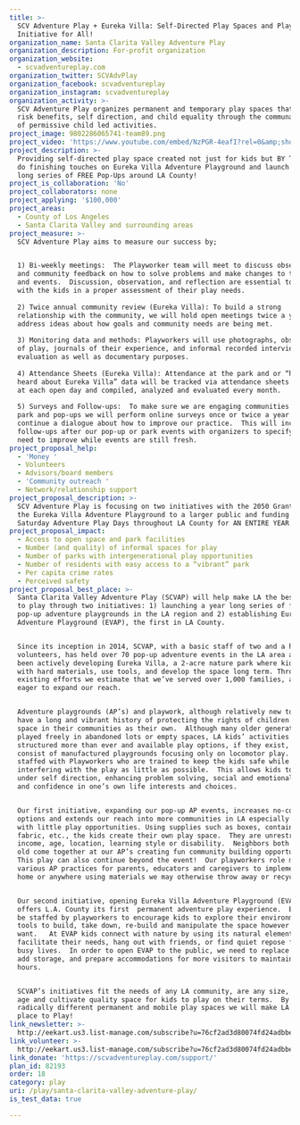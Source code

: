 ```yaml
---
title: >-
  SCV Adventure Play + Eureka Villa: Self-Directed Play Spaces and Playwork
  Initiative for All!
organization_name: Santa Clarita Valley Adventure Play
organization_description: For-profit organization
organization_website:
  - scvadventureplay.com
organization_twitter: SCVAdvPlay
organization_facebook: scvadventureplay
organization_instagram: scvadventureplay
organization_activity: >-
  SCV Adventure Play organizes permanent and temporary play spaces that promote
  risk benefits, self direction, and child equality through the communal support
  of permissive child led activities.
project_image: 9802286065741-team89.png
project_video: 'https://www.youtube.com/embed/NzPGR-4eafI?rel=0&amp;showinfo=0'
project_description: >-
  Providing self-directed play space created not just for kids but BY THEM as we
  do finishing touches on Eureka Villa Adventure Playground and launch a year
  long series of FREE Pop-Ups around LA County!
project_is_collaboration: 'No'
project_collaborators: none
project_applying: '$100,000'
project_areas:
  - County of Los Angeles
  - Santa Clarita Valley and surrounding areas
project_measure: >-
  SCV Adventure Play aims to measure our success by;


  1) Bi-weekly meetings:  The Playworker team will meet to discuss observations
  and community feedback on how to solve problems and make changes to the site
  and events.  Discussion, observation, and reflection are essential to connect
  with the kids in a proper assessment of their play needs.
   
  2) Twice annual community review (Eureka Villa): To build a strong
  relationship with the community, we will hold open meetings twice a year to
  address ideas about how goals and community needs are being met.
   
  3) Monitoring data and methods: Playworkers will use photographs, observations
  of play, journals of their experience, and informal recorded interviews for
  evaluation as well as documentary purposes.
   
  4) Attendance Sheets (Eureka Villa): Attendance at the park and or “how you
  heard about Eureka Villa” data will be tracked via attendance sheets collected
  at each open day and compiled, analyzed and evaluated every month.
   
  5) Surveys and Follow-ups:  To make sure we are engaging communities at the
  park and pop-ups we will perform online surveys once or twice a year to
  continue a dialogue about how to improve our practice.  This will include
  follow-ups after our pop-up or park events with organizers to specify areas we
  need to improve while events are still fresh.
project_proposal_help:
  - 'Money '
  - Volunteers
  - Advisors/board members
  - 'Community outreach '
  - Network/relationship support
project_proposal_description: >-
  SCV Adventure Play is focusing on two initiatives with the 2050 Grant, opening
  the Eureka Villa Adventure Playground to a larger public and funding FREE
  Saturday Adventure Play Days throughout LA County for AN ENTIRE YEAR.
project_proposal_impact:
  - Access to open space and park facilities
  - Number (and quality) of informal spaces for play
  - Number of parks with intergenerational play opportunities
  - Number of residents with easy access to a “vibrant” park
  - Per capita crime rates
  - Perceived safety
project_proposal_best_place: >-
  Santa Clarita Valley Adventure Play (SCVAP) will help make LA the best place
  to play through two initiatives: 1) launching a year long series of free
  pop-up adventure playgrounds in the LA region and 2) establishing Eureka Villa
  Adventure Playground (EVAP), the first in LA County.


  Since its inception in 2014, SCVAP, with a basic staff of two and a handful of
  volunteers, has held over 70 pop-up adventure events in the LA area and has
  been actively developing Eureka Villa, a 2-acre nature park where kids build
  with hard materials, use tools, and develop the space long term. Through our
  existing efforts we estimate that we’ve served over 1,000 families, and are
  eager to expand our reach.   


  Adventure playgrounds (AP’s) and playwork, although relatively new to the US,
  have a long and vibrant history of protecting the rights of children to claim
  space in their communities as their own.  Although many older generations
  played freely in abandoned lots or empty spaces, LA kids’ activities are
  structured more than ever and available play options, if they exist, largely
  consist of manufactured playgrounds focusing only on locomotor play.  AP’s are
  staffed with Playworkers who are trained to keep the kids safe while
  interfering with the play as little as possible.  This allows kids to play
  under self direction, enhancing problem solving, social and emotional skills,
  and confidence in one’s own life interests and choices.  


  Our first initiative, expanding our pop-up AP events, increases no-cost
  options and extends our reach into more communities in LA especially those
  with little play opportunities. Using supplies such as boxes, containers,
  fabric, etc., the kids create their own play space.  They are unrestricted by
  income, age, location, learning style or disability.  Neighbors both young and
  old come together at our AP’s creating fun community building opportunities.
  This play can also continue beyond the event!  Our playworkers role model
  various AP practices for parents, educators and caregivers to implement in the
  home or anywhere using materials we may otherwise throw away or recycle.  


  Our second initiative, opening Eureka Villa Adventure Playground (EVAP),
  offers L.A. County its first  permanent adventure play experience.  EVAP will
  be staffed by playworkers to encourage kids to explore their environment, use
  tools to build, take down, re-build and manipulate the space however they
  want.   At EVAP kids connect with nature by using its natural elements to
  facilitate their needs, hang out with friends, or find quiet repose from their
  busy lives.  In order to open EVAP to the public, we need to replace fencing,
  add storage, and prepare accommodations for more visitors to maintain regular
  hours.


  SCVAP’s initiatives fit the needs of any LA community, are any size, for any
  age and cultivate quality space for kids to play on their terms.  By providing
  radically different permanent and mobile play spaces we will make LA the best
  place to Play!
link_newsletter: >-
  http://eekart.us3.list-manage.com/subscribe?u=76cf2ad3d80074fd24adbbec0&id=72119dd1ed
link_volunteer: >-
  http://eekart.us3.list-manage.com/subscribe?u=76cf2ad3d80074fd24adbbec0&id=72119dd1ed
link_donate: 'https://scvadventureplay.com/support/'
plan_id: 82193
order: 18
category: play
uri: /play/santa-clarita-valley-adventure-play/
is_test_data: true

---
```

